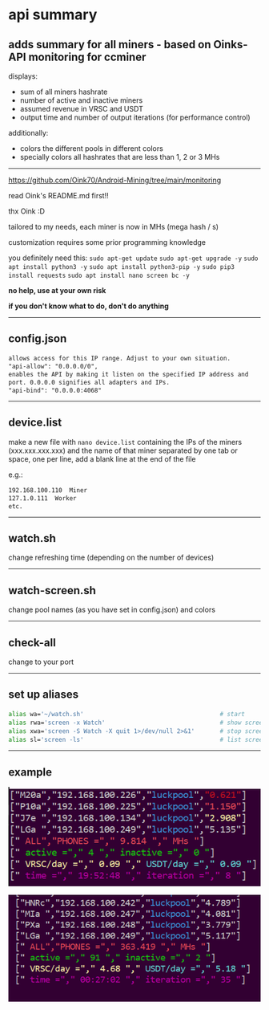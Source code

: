 # api summary
## adds summary for all miners - based on Oinks-API monitoring for ccminer
displays:
- sum of all miners hashrate
- number of active and inactive miners
- assumed revenue in VRSC and USDT
- output time and number of output iterations (for performance control)

additionally:
- colors the different pools in different colors
- specially colors all hashrates that are less than 1, 2 or 3 MHs

______________

https://github.com/Oink70/Android-Mining/tree/main/monitoring

read Oink's README.md first!!

thx Oink :D

tailored to my needs, each miner is now in MHs (mega hash / s)

customization requires some prior programming knowledge

you definitely need this:
`sudo apt-get update`
`sudo apt-get upgrade -y`
`sudo apt install python3 -y`
`sudo apt install python3-pip -y`
`sudo pip3 install requests`
`sudo apt install nano screen bc -y`


**no help, use at your own risk**

**if you don't know what to do, don't do anything**

______________
## config.json

```
allows access for this IP range. Adjust to your own situation.
"api-allow": "0.0.0.0/0",
enables the API by making it listen on the specified IP address and port. 0.0.0.0 signifies all adapters and IPs.
"api-bind": "0.0.0.0:4068"
```
______________
## device.list

make a new file with `nano device.list` containing the IPs of the miners (xxx.xxx.xxx.xxx) and the name of that miner separated by one tab or space, one per line, add a blank line at the end of the file

e.g.:
```
192.168.100.110  Miner
127.1.0.111  Worker
etc.

```
______________
## watch.sh

change refreshing time (depending on the number of devices)

______________
## watch-screen.sh

change pool names (as you have set in config.json) and colors

______________
## check-all

change to your port

______________
## set up aliases
```bash
alias wa='~/watch.sh'                                      # start
alias rwa='screen -x Watch'                                # show screen
alias xwa='screen -S Watch -X quit 1>/dev/null 2>&1'       # stop screens
alias sl='screen -ls'                                      # list screens
```

______________
## example

![README.md](api_summary2.png)

![README.md](api_summary1.png)
